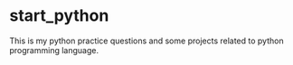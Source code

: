 # start_python
This is my python practice questions and some projects related to python programming language.
